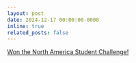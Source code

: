 ```yaml
---
layout: post
date: 2024-12-17 00:00:00-0000
inline: true
related_posts: false
---
```


[Won the North America Student Challenge!](https://www.computer.org/publications/tech-news/insider-membership-news/north-america-student-challenge-2024-highlights)